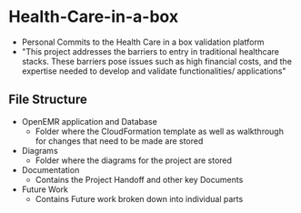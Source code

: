 # Health-Care-in-a-box
- Personal Commits to the Health Care in a box validation platform  
- "This project addresses the barriers to entry in traditional healthcare stacks. These barriers pose issues such as high financial costs, and the expertise needed to develop and validate functionalities/ applications"  

## File Structure  
* OpenEMR application and Database
  * Folder where the CloudFormation template as well as walkthrough for changes that need to be made are stored
* Diagrams  
  * Folder where the diagrams for the project are stored 
* Documentation  
  * Contains the Project Handoff and other key Documents   
* Future Work  
  * Contains Future work broken down into individual parts  
